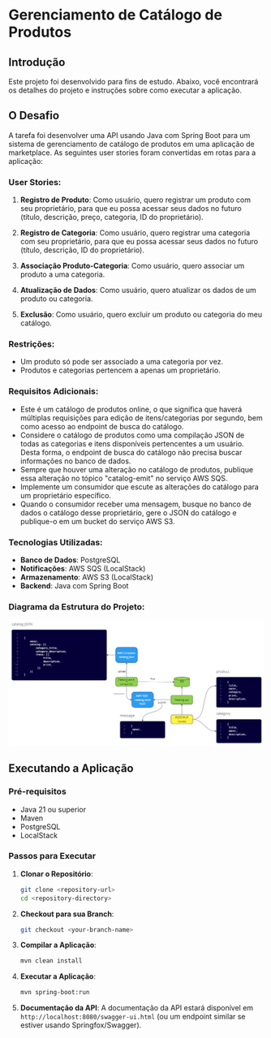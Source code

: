 # Gerenciamento de Catálogo de Produtos

## Introdução
Este projeto foi desenvolvido para fins de estudo. Abaixo, você encontrará os detalhes do projeto e instruções sobre como executar a aplicação.

## O Desafio

A tarefa foi desenvolver uma API usando Java com Spring Boot para um sistema de gerenciamento de catálogo de produtos em uma aplicação de marketplace. As seguintes user stories foram convertidas em rotas para a aplicação:

### User Stories:

1. **Registro de Produto**: Como usuário, quero registrar um produto com seu proprietário, para que eu possa acessar seus dados no futuro (título, descrição, preço, categoria, ID do proprietário).

2. **Registro de Categoria**: Como usuário, quero registrar uma categoria com seu proprietário, para que eu possa acessar seus dados no futuro (título, descrição, ID do proprietário).

3. **Associação Produto-Categoria**: Como usuário, quero associar um produto a uma categoria.

4. **Atualização de Dados**: Como usuário, quero atualizar os dados de um produto ou categoria.

5. **Exclusão**: Como usuário, quero excluir um produto ou categoria do meu catálogo.

### Restrições:
- Um produto só pode ser associado a uma categoria por vez.
- Produtos e categorias pertencem a apenas um proprietário.

### Requisitos Adicionais:
- Este é um catálogo de produtos online, o que significa que haverá múltiplas requisições para edição de itens/categorias por segundo, bem como acesso ao endpoint de busca do catálogo.
- Considere o catálogo de produtos como uma compilação JSON de todas as categorias e itens disponíveis pertencentes a um usuário. Desta forma, o endpoint de busca do catálogo não precisa buscar informações no banco de dados.
- Sempre que houver uma alteração no catálogo de produtos, publique essa alteração no tópico "catalog-emit" no serviço AWS SQS.
- Implemente um consumidor que escute as alterações do catálogo para um proprietário específico.
- Quando o consumidor receber uma mensagem, busque no banco de dados o catálogo desse proprietário, gere o JSON do catálogo e publique-o em um bucket do serviço AWS S3.

### Tecnologias Utilizadas:
- **Banco de Dados**: PostgreSQL
- **Notificações**: AWS SQS (LocalStack)
- **Armazenamento**: AWS S3 (LocalStack)
- **Backend**: Java com Spring Boot

### Diagrama da Estrutura do Projeto:
![Diagrama](src/main/resources/static/diagram.png)

## Executando a Aplicação

### Pré-requisitos
- Java 21 ou superior
- Maven
- PostgreSQL
- LocalStack

### Passos para Executar
1. **Clonar o Repositório**:
    ```bash
    git clone <repository-url>
    cd <repository-directory>
    ```

2. **Checkout para sua Branch**:
    ```bash
    git checkout <your-branch-name>
    ```

3. **Compilar a Aplicação**:
    ```bash
    mvn clean install
    ```

4. **Executar a Aplicação**:
    ```bash
    mvn spring-boot:run
    ```

5. **Documentação da API**:
   A documentação da API estará disponível em `http://localhost:8080/swagger-ui.html` (ou um endpoint similar se estiver usando Springfox/Swagger).
